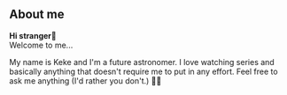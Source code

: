 ## About me
**Hi stranger**👋  
Welcome to me...  

My name is Keke and I'm a future astronomer. I love watching series and basically anything that doesn't require me to put in any effort. Feel free to ask me anything (I'd rather you don't.) 💋💌

<!--
**K3k3letso/K3k3letso** is a ✨ _special_ ✨ repository because its `README.md` (this file) appears on your GitHub profile.

Here are some ideas to get you started:

- 🔭 I’m currently working on ...
- 🌱 I’m currently learning ...
- 👯 I’m looking to collaborate on ...
- 🤔 I’m looking for help with ...
- 💬 Ask me about ...
- 📫 How to reach me: ...
- 😄 Pronouns: ...
- ⚡ Fun fact: ...
-->
